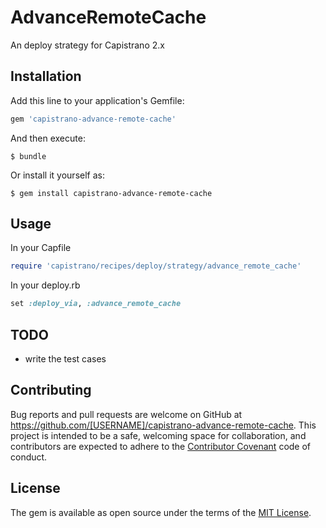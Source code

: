 # AdvanceRemoteCache

An deploy strategy for Capistrano 2.x

## Installation

Add this line to your application's Gemfile:

```ruby
gem 'capistrano-advance-remote-cache'
```

And then execute:

    $ bundle

Or install it yourself as:

    $ gem install capistrano-advance-remote-cache

## Usage

In your Capfile

```ruby
require 'capistrano/recipes/deploy/strategy/advance_remote_cache'
```

In your deploy.rb

```ruby
set :deploy_via, :advance_remote_cache
```

## TODO

- write the test cases

## Contributing

Bug reports and pull requests are welcome on GitHub at https://github.com/[USERNAME]/capistrano-advance-remote-cache. This project is intended to be a safe, welcoming space for collaboration, and contributors are expected to adhere to the [Contributor Covenant](http://contributor-covenant.org) code of conduct.


## License

The gem is available as open source under the terms of the [MIT License](http://opensource.org/licenses/MIT).

